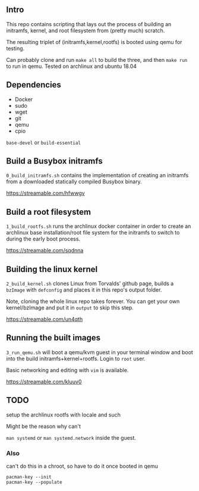 ##  Intro
This repo contains scripting that lays out the process
of building an initramfs, kernel, and root filesystem
from (pretty much) scratch.

The resulting triplet of (initramfs,kernel,rootfs) is
booted using qemu for testing.

Can probably clone and run `make all` to build the three,
and then `make run` to run in qemu.
Tested on archlinux and ubuntu 18.04

## Dependencies
* Docker
* sudo
* wget
* git
* qemu
* cpio

`base-devel` or `build-essential`

## Build a Busybox initramfs
`0_build_initramfs.sh` contains the implementation of
creating an initramfs from a downloaded statically compiled
Busybox binary.

https://streamable.com/hfwwgv

## Build a root filesystem
`1_build_rootfs.sh` runs the archlinux docker container
in order to create an archlinux base installation/root
file system for the initramfs to switch to during
the early boot process.

https://streamable.com/sqdnna

## Building the linux kernel
`2_build_kernel.sh` clones Linux from Torvalds' github
page, builds a `bzImage` with `defconfig` and places it
in this repo's output folder.

Note, cloning the whole linux repo takes forever.
You can get your own kernel/bzImage and put it in `output`
to skip this step.

https://streamable.com/un4qth

## Running the built images
`3_run_qemu.sh` will boot a qemu/kvm guest in your terminal
window and boot into the build initramfs+kernel+rootfs.
Login to `root` user.

Basic networking and editing with `vim` is available.

https://streamable.com/kluuv0

## TODO
setup the archlinux rootfs with locale and such

Might be the reason why can't

`man systemd` or `man systemd.network` inside the guest.

### Also
can't do this in a chroot, so have to do it once booted in qemu
```
pacman-key --init
pacman-key --populate
```
